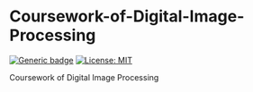 # Coursework-of-Digital-Image-Processing
[![Generic badge](https://img.shields.io/badge/version-v3.3.1-blue.svg)](https://shields.io/)
[![License: MIT](https://img.shields.io/badge/License-MIT-green.svg)](https://opensource.org/licenses/MIT) 

Coursework of Digital Image Processing
